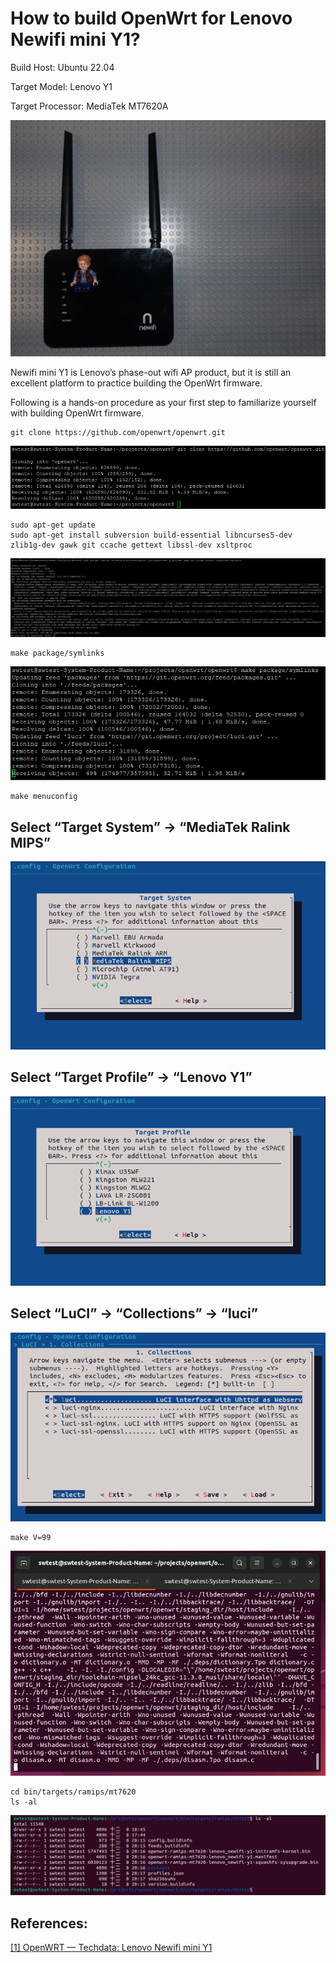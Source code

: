 # How to build OpenWrt for Lenovo Newifi mini Y1?

Build Host: Ubuntu 22.04

Target Model: Lenovo Y1

Target Processor: MediaTek MT7620A


![my newifi mini y1](https://github.com/mingwu1214/medium/blob/main/OpenWrt/01%20How%20to%20build%20OpenWrt%20for%20Lenovo%20Newifi%20mini%20Y1/Images/0%20Newifi%20mini%20Y1.jpg)

 Newifi mini Y1 is Lenovo’s phase-out wifi AP product, but it is still an excellent platform to practice building the OpenWrt firmware.

 Following is a hands-on procedure as your first step to familiarize yourself with building OpenWrt firmware.

```
git clone https://github.com/openwrt/openwrt.git
```

![git clone openwrt](https://github.com/mingwu1214/medium/blob/main/OpenWrt/01%20How%20to%20build%20OpenWrt%20for%20Lenovo%20Newifi%20mini%20Y1/Images/01%20git%20clone%20openwrt.png)

```
sudo apt-get update
sudo apt-get install subversion build-essential libncurses5-dev zlib1g-dev gawk git ccache gettext libssl-dev xsltproc
```
![git apt-get install](https://github.com/mingwu1214/medium/blob/main/OpenWrt/01%20How%20to%20build%20OpenWrt%20for%20Lenovo%20Newifi%20mini%20Y1/Images/02%20apt%20get%20install%20packages.png)

```
make package/symlinks
```
![make package/symlinks](https://github.com/mingwu1214/medium/blob/main/OpenWrt/01%20How%20to%20build%20OpenWrt%20for%20Lenovo%20Newifi%20mini%20Y1/Images/03%20make%20package%20symlinks.png)


```
make menuconfig
```

## Select “Target System” -> “MediaTek Ralink MIPS”
![Select “Target System” -> “MediaTek Ralink MIPS”](https://github.com/mingwu1214/medium/blob/main/OpenWrt/01%20How%20to%20build%20OpenWrt%20for%20Lenovo%20Newifi%20mini%20Y1/Images/04%20menuconfig%20target%20system.png)

## Select “Target Profile” -> “Lenovo Y1”
![Select “Target Profile” -> “Lenovo Y1”](https://github.com/mingwu1214/medium/blob/main/OpenWrt/01%20How%20to%20build%20OpenWrt%20for%20Lenovo%20Newifi%20mini%20Y1/Images/05%20menuconfig%20target%20profile.png)

## Select “LuCI” -> “Collections” -> “luci”
![Select “LuCI” -> “Collections” -> “luci”](https://github.com/mingwu1214/medium/blob/main/OpenWrt/01%20How%20to%20build%20OpenWrt%20for%20Lenovo%20Newifi%20mini%20Y1/Images/06%20menuconfig%20luci.png)

```
make V=99
```
![make V=99](https://github.com/mingwu1214/medium/blob/main/OpenWrt/01%20How%20to%20build%20OpenWrt%20for%20Lenovo%20Newifi%20mini%20Y1/Images/07%20make.jpg)

```
cd bin/targets/ramips/mt7620
ls -al
```
![target images](https://github.com/mingwu1214/medium/blob/main/OpenWrt/01%20How%20to%20build%20OpenWrt%20for%20Lenovo%20Newifi%20mini%20Y1/Images/08%20Target%20Images.png)

## References:
[[1] OpenWRT — Techdata: Lenovo Newifi mini Y1](https://openwrt.org/toh/hwdata/lenovo/lenovo_newifi_mini_y1)

